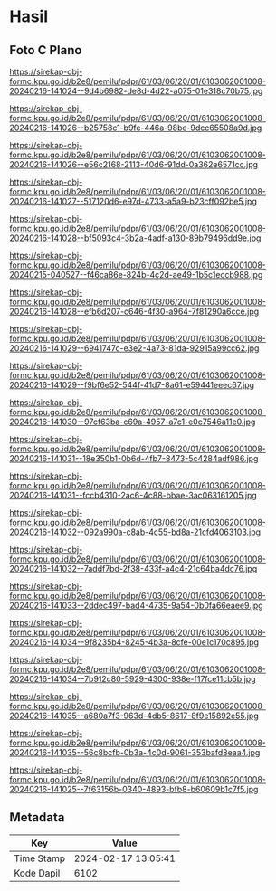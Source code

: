 # Hasil

## Foto C Plano

https://sirekap-obj-formc.kpu.go.id/b2e8/pemilu/pdpr/61/03/06/20/01/6103062001008-20240216-141024--9d4b6982-de8d-4d22-a075-01e318c70b75.jpg

https://sirekap-obj-formc.kpu.go.id/b2e8/pemilu/pdpr/61/03/06/20/01/6103062001008-20240216-141026--b25758c1-b9fe-446a-98be-9dcc65508a9d.jpg

https://sirekap-obj-formc.kpu.go.id/b2e8/pemilu/pdpr/61/03/06/20/01/6103062001008-20240216-141026--e56c2168-2113-40d6-91dd-0a362e6571cc.jpg

https://sirekap-obj-formc.kpu.go.id/b2e8/pemilu/pdpr/61/03/06/20/01/6103062001008-20240216-141027--517120d6-e97d-4733-a5a9-b23cff092be5.jpg

https://sirekap-obj-formc.kpu.go.id/b2e8/pemilu/pdpr/61/03/06/20/01/6103062001008-20240216-141028--bf5093c4-3b2a-4adf-a130-89b79496dd9e.jpg

https://sirekap-obj-formc.kpu.go.id/b2e8/pemilu/pdpr/61/03/06/20/01/6103062001008-20240215-040527--f46ca86e-824b-4c2d-ae49-1b5c1eccb988.jpg

https://sirekap-obj-formc.kpu.go.id/b2e8/pemilu/pdpr/61/03/06/20/01/6103062001008-20240216-141028--efb6d207-c646-4f30-a964-7f81290a6cce.jpg

https://sirekap-obj-formc.kpu.go.id/b2e8/pemilu/pdpr/61/03/06/20/01/6103062001008-20240216-141029--6941747c-e3e2-4a73-81da-92915a99cc62.jpg

https://sirekap-obj-formc.kpu.go.id/b2e8/pemilu/pdpr/61/03/06/20/01/6103062001008-20240216-141029--f9bf6e52-544f-41d7-8a61-e59441eeec67.jpg

https://sirekap-obj-formc.kpu.go.id/b2e8/pemilu/pdpr/61/03/06/20/01/6103062001008-20240216-141030--97cf63ba-c69a-4957-a7c1-e0c7546a11e0.jpg

https://sirekap-obj-formc.kpu.go.id/b2e8/pemilu/pdpr/61/03/06/20/01/6103062001008-20240216-141031--18e350b1-0b6d-4fb7-8473-5c4284adf986.jpg

https://sirekap-obj-formc.kpu.go.id/b2e8/pemilu/pdpr/61/03/06/20/01/6103062001008-20240216-141031--fccb4310-2ac6-4c88-bbae-3ac063161205.jpg

https://sirekap-obj-formc.kpu.go.id/b2e8/pemilu/pdpr/61/03/06/20/01/6103062001008-20240216-141032--092a990a-c8ab-4c55-bd8a-21cfd4063103.jpg

https://sirekap-obj-formc.kpu.go.id/b2e8/pemilu/pdpr/61/03/06/20/01/6103062001008-20240216-141032--7addf7bd-2f38-433f-a4c4-21c64ba4dc76.jpg

https://sirekap-obj-formc.kpu.go.id/b2e8/pemilu/pdpr/61/03/06/20/01/6103062001008-20240216-141033--2ddec497-bad4-4735-9a54-0b0fa66eaee9.jpg

https://sirekap-obj-formc.kpu.go.id/b2e8/pemilu/pdpr/61/03/06/20/01/6103062001008-20240216-141034--9f8235b4-8245-4b3a-8cfe-00e1c170c895.jpg

https://sirekap-obj-formc.kpu.go.id/b2e8/pemilu/pdpr/61/03/06/20/01/6103062001008-20240216-141034--7b912c80-5929-4300-938e-f17fce11cb5b.jpg

https://sirekap-obj-formc.kpu.go.id/b2e8/pemilu/pdpr/61/03/06/20/01/6103062001008-20240216-141035--a680a7f3-963d-4db5-8617-8f9e15892e55.jpg

https://sirekap-obj-formc.kpu.go.id/b2e8/pemilu/pdpr/61/03/06/20/01/6103062001008-20240216-141035--56c8bcfb-0b3a-4c0d-9061-353bafd8eaa4.jpg

https://sirekap-obj-formc.kpu.go.id/b2e8/pemilu/pdpr/61/03/06/20/01/6103062001008-20240216-141025--7f63156b-0340-4893-bfb8-b60609b1c7f5.jpg


## Metadata

| Key        | Value               |
| ---------- | ------------------- |
| Time Stamp | 2024-02-17 13:05:41 |
| Kode Dapil | 6102                |



